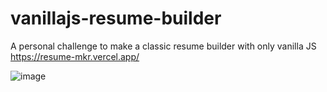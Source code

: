 # vanillajs-resume-builder
A personal challenge to make a classic resume builder with only vanilla JS
https://resume-mkr.vercel.app/

![image](https://user-images.githubusercontent.com/26052673/180585423-ae146ee4-00a3-4c08-9f98-3904c6ee3288.png)
